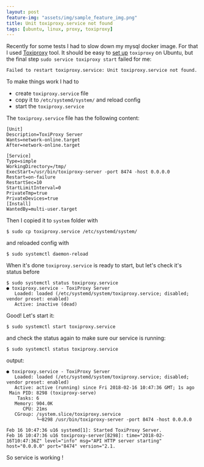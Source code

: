 ```yaml
---
layout: post
feature-img: "assets/img/sample_feature_img.png"
title: Unit toxiproxy.service not found
tags: [ubuntu, linux, proxy, toxiproxy]
---
```

Recently for some tests I had to slow down my mysql docker image. For that I used [Toxiproxy](https://github.com/Shopify/toxiproxy) tool.
It should be easy to [set up](https://github.com/Shopify/toxiproxy#1-installing-toxiproxy) `toxiproxy` on Ubuntu, but the final step `sudo service toxiproxy start` failed for me:

```
Failed to restart toxiproxy.service: Unit toxiproxy.service not found.
```
To make things work I had to
* create `toxiproxy.service` file
* copy it to `/etc/systemd/system/` and reload config
* start the `toxiproxy.service` 

The `toxiproxy.service` file has the following content: 
```
[Unit]
Description=ToxiProxy Server
Wants=network-online.target
After=network-online.target

[Service]
Type=simple
WorkingDirectory=/tmp/
ExecStart=/usr/bin/toxiproxy-server -port 8474 -host 0.0.0.0
Restart=on-failure
RestartSec=10
StartLimitInterval=0
PrivateTmp=true
PrivateDevices=true
[Install]
WantedBy=multi-user.target
```
Then I copied it to `system` folder with 
```
$ sudo cp toxiproxy.service /etc/systemd/system/
```
and reloaded config with 
```
$ sudo systemctl daemon-reload
```
When it's done `toxiproxy.service` is ready to start, but let's check it's status before
```
$ sudo systemctl status toxiproxy.service
● toxiproxy.service - ToxiProxy Server
   Loaded: loaded (/etc/systemd/system/toxiproxy.service; disabled; vendor preset: enabled)
   Active: inactive (dead)
```
Good! Let's start it: 
```
$ sudo systemctl start toxiproxy.service
 ```
and check the status again to make sure our service is running:
```
$ sudo systemctl status toxiproxy.service
```
output:

```
● toxiproxy.service - ToxiProxy Server
   Loaded: loaded (/etc/systemd/system/toxiproxy.service; disabled; vendor preset: enabled)
   Active: active (running) since Fri 2018-02-16 10:47:36 GMT; 1s ago
 Main PID: 8298 (toxiproxy-serve)
    Tasks: 6
   Memory: 904.0K
      CPU: 21ms
   CGroup: /system.slice/toxiproxy.service
           └─8298 /usr/bin/toxiproxy-server -port 8474 -host 0.0.0.0

Feb 16 10:47:36 u16 systemd[1]: Started ToxiProxy Server.
Feb 16 10:47:36 u16 toxiproxy-server[8298]: time="2018-02-16T10:47:36Z" level="info" msg="API HTTP server starting" host="0.0.0.0" port="8474" version="2.1.
```

So service is working !
